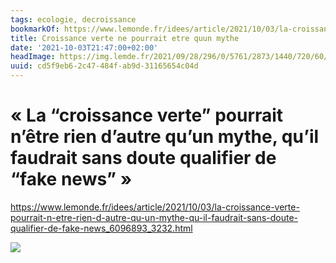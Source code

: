 ```yaml
---
tags: ecologie, decroissance
bookmarkOf: https://www.lemonde.fr/idees/article/2021/10/03/la-croissance-verte-pourrait-n-etre-rien-d-autre-qu-un-mythe-qu-il-faudrait-sans-doute-qualifier-de-fake-news_6096893_3232.html
title: Croissance verte ne pourrait etre quun mythe
date: '2021-10-03T21:47:00+02:00'
headImage: https://img.lemde.fr/2021/09/28/296/0/5761/2873/1440/720/60/0/b9d7fc6_5728676-01-06.jpg
uuid: cd5f9eb6-2c47-484f-ab9d-31165654c04d
---
```


# « La “croissance verte” pourrait n’être rien d’autre qu’un mythe, qu’il faudrait sans doute qualifier de “fake news” »

https://www.lemonde.fr/idees/article/2021/10/03/la-croissance-verte-pourrait-n-etre-rien-d-autre-qu-un-mythe-qu-il-faudrait-sans-doute-qualifier-de-fake-news_6096893_3232.html

![](https://img.lemde.fr/2021/09/28/296/0/5761/2873/1440/720/60/0/b9d7fc6_5728676-01-06.jpg)

